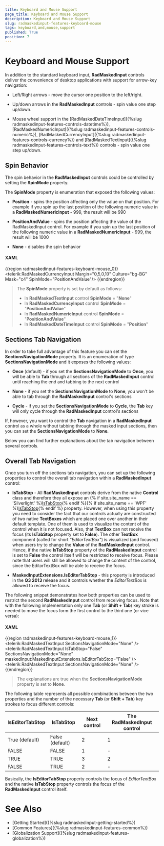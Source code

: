 ```yaml
---
title: Keyboard and Mouse Support
page_title: Keyboard and Mouse Support
description: Keyboard and Mouse Support
slug: radmaskedinput-features-keyboard-mouse
tags: keyboard,and,mouse,support
published: True
position: 7
---
```


# Keyboard and Mouse Support

In addition to the standard keyboard input, __RadMaskedInput__ controls deliver the convenience of desktop applications with support for arrow-key navigation:      

* Left/Right arrows - move the cursor one position to the left/right.

* Up/down arrows in the __RadMaskedInput__ controls - spin value one step up/down.          

* Mouse wheel support in the [RadMaskedDateTimeInput]({%slug radmaskedinput-features-controls-datetime%}), [RadMaskedNumericInput]({%slug radmaskedinput-features-controls-numeric%}), [RadMaskedCurrencyInput]({%slug radmaskedinput-features-controls-currency%}) and [RadMaskedTextInput]({%slug radmaskedinput-features-controls-text%})  controls  - spin value one step up/down.          

##  Spin Behavior

The spin behavior in the __RadMaskedInput__ controls could be controlled by setting the __SpinMode__ property.

The __SpinMode__ property is enumeration that exposed the following values:        

* __Position__ - spins the position affecting only the value on that position. For example if you spin up the last position of the following numeric value in a __RadMaskedNumericInput__ - 999, the result will be 990            

* __PositionAndValue__ - spins the position affecting the value of the RadMaskedInput control. For example if you spin up the last position of the following numeric value in a __RadMaskedNumericInput__ - 999, the result will be 1000            

* __None__ - disables the spin behavior            

#### __XAML__
{{region radmaskedinput-features-keyboard-mouse_0}}
	<telerik:RadMaskedCurrencyInput Margin="0,5,0,10" 
	                                Culture="bg-BG"
	                                Mask="c4"
	                                SpinMode="PositionAndValue"/>
{{endregion}}

>The __SpinMode__ property is set by default as follows:
>	- In __RadMaskedTextInput__ control __SpinMode__ = "__None__"
>	- In __RadMaskedCurrencyInput__ control __SpinMode__ = "__PositionAndValue__"
>	- In __RadMaskedNumericInput__ control __SpinMode__ = "__PositionAndValue__"
>	- In __RadMaskedDateTimeInput__ control __SpinMode__ = "__Position__"              

## Sections Tab Navigation

In order to take full advantage of this feature you can set the __SectionsNavigationMode__ property. It is an enumeration of type __SectionsNavigationMode__ and it exposes the following values:       

* __Once__ (default) -  if you set the __SectionsNavigationMode__ to __Once__, you will be able to __Tab__ through all sections of the __RadMaskedInput__ control until reaching the end and tabbing to the next control            

* __None__ - if you set the __SectionsNavigationMode__ to __None__, you won't be able to tab through the __RadMaskedInput__ control's sections            

* __Cycle__ -  if you set the __SectionsNavigationMode__ to __Cycle__, the __Tab__ key will only cycle through the __RadMaskedInput__ control's sections            

If, however, you want to control the __Tab__ navigation in a __RadMaskedInput__ control as a whole without tabbing through the masked input sections, then you can set the __SectionsNavigationMode__ to __None__.        

Below you can find further explanations about the tab navigation between several controls.        

## Overall Tab Navigation

Once you turn off the sections tab navigation, you can set up the following properties to control the overall tab navigation within a __RadMaskedInput__ control:        

* __IsTabStop__ - All __RadMaskedInput__ controls derive from the native __Control__ class and therefore they all expose an {% if site.site_name == 'Silverlight' %}[IsTabStop](http://msdn.microsoft.com/en-us/library/system.windows.controls.control.istabstop(v=vs.95).aspx){% endif %}{% if site.site_name == 'WPF' %}[IsTabStop](http://msdn.microsoft.com/en-us/library/system.windows.controls.control.istabstop(v=vs.110).aspx){% endif %} property. However, when using this property you need to consider the fact that our controls actually are constructed of two native __TextBoxes__ which are placed one over another in their default template. One of them is used to visualize the content of the control when it is not focused. Also, that __TextBox__ can not receive the focus (its __IsTabStop__ property set to __False__). The other __TextBox__ component (called for short *"EditorTextBox"*) is visualized (and focused) when users try to change the __Value__ of the __RadMaskedInput__ control. Hence, if the native __IsTabStop__ property of the __RadMaskedInput__ control is set to __False__ the control itself will be restricted to receive focus. Please note that users will still be allowed to change the content of the control, since the EditorTextBox will be able to receive the focus.            

* __MaskedInputExtensions.IsEditorTabStop__ - this property is introduced in the __Q3 2013__ release and it controls whether the *EditorTextBox* is allowed to receive the focus.            

The following snippet demonstrates how both properties can be used to restrict the second __RadMaskedInput__ control from receiving focus. Note that with the following implementation only one __Tab__ (or __Shift + Tab__) key stroke is needed to move the focus form the first control to the third one (or vice versa):        

#### __XAML__
{{region radmaskedinput-features-keyboard-mouse_1}}
	<UserControl x:Class="MaskedInput_SL.MainPage"
	            xmlns="http://schemas.microsoft.com/winfx/2006/xaml/presentation"
	            xmlns:x="http://schemas.microsoft.com/winfx/2006/xaml"
	            xmlns:maskedInput="clr-namespace:Telerik.Windows.Controls.MaskedInput;assembly=Telerik.Windows.Controls.Input"
	            xmlns:telerik="http://schemas.telerik.com/2008/xaml/presentation">
	<StackPanel>
	    <telerik:RadMaskedTextInput SectionsNavigationMode="None" />
	    <telerik:RadMaskedTextInput IsTabStop="False"
	                                SectionsNavigationMode="None"
	                                maskedInput:MaskedInputExtensions.IsEditorTabStop="False" />
	    <telerik:RadMaskedTextInput SectionsNavigationMode="None" />
	</StackPanel>
	</UserControl>
{{endregion}}

>The explanations are true when the __SectionsNavigationMode__ property is set to __None__.          

The following table represents all possible combinations between the two properties and the number of the necessary __Tab__ (or __Shift + Tab__) key strokes to focus different controls:
        
|IsEditorTabStop|IsTabStop|Next control|The RadMaskedInput control|
|---------------|---------|------------|--------------------------|
|True (default)|False (default)|2|1|
|FALSE|FALSE|1|-|
|TRUE|TRUE|3|2|
|FALSE|TRUE|2|-|

Basically, the __IsEditorTabStop__ property controls the focus of *EditorTextBox* and the native __IsTabStop__ property controls the focus of the __RadMaskedInput__ control itself.        

# See Also
 * [Getting Started]({%slug radmaskedinput-getting-started%})
 * [Common Features]({%slug radmaskedinput-features-common%})
 * [Globalization Support]({%slug radmaskedinput-features-globalization%})